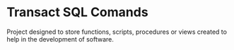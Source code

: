 # Transact SQL Comands

Project designed to store functions, scripts, procedures or views created to help in the development of software.
